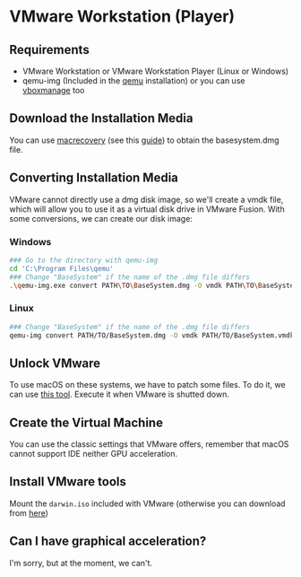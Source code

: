 # VMware Workstation (Player)

## Requirements

* VMware Workstation or VMware Workstation Player (Linux or Windows)
* qemu-img (Included in the [qemu](https://qemu.org) installation) or you can use [vboxmanage](./virtualbox.md#converting-installation-media) too

## Download the Installation Media

You can use [macrecovery](https://github.com/acidanthera/OpenCorePkg/tree/master/Utilities/macrecovery) (see this [guide](../installer-guide/winblows-install.md#downloading-macos)) to obtain the basesystem.dmg file.

## Converting Installation Media

VMware cannot directly use a dmg disk image, so we'll create a vmdk file, which will allow you to use it as a virtual disk drive in VMware Fusion.
With some conversions, we can create our disk image:

### Windows

```bash
### Go to the directory with qemu-img
cd 'C:\Program Files\qemu'
### Change "BaseSystem" if the name of the .dmg file differs
.\qemu-img.exe convert PATH\TO\BaseSystem.dmg -O vmdk PATH\TO\BaseSystem.vmdk
```

### Linux

```bash
### Change "BaseSystem" if the name of the .dmg file differs
qemu-img convert PATH/TO/BaseSystem.dmg -O vmdk PATH/TO/BaseSystem.vmdk
```

## Unlock VMware

To use macOS on these systems, we have to patch some files. To do it, we can use [this tool](https://github.com/paolo-projects/auto-unlocker/releases).
Execute it when VMware is shutted down.

## Create the Virtual Machine

You can use the classic settings that VMware offers, remember that macOS cannot support IDE neither GPU acceleration.

<!-- ## Edit the vmx file

For booting macOS, we have to add some strings to the vmx file that contains all the settings of our VM.

### VMX patch for Intel Processors

```bash
hw.model = "iMac20,2"
board-id = "Mac-AF89B6D9451A490B"
```

### VMX patch for AMD Processors

```bash
hw.model = "iMac20,2"
board-id = "Mac-AF89B6D9451A490B"
cpuid.0.eax = "0000:0000:0000:0000:0000:0000:0000:1011"
cpuid.0.ebx = "0111:0101:0110:1110:0110:0101:0100:0111"
cpuid.0.ecx = "0110:1100:0110:0101:0111:0100:0110:1110"
cpuid.0.edx = "0100:1001:0110:0101:0110:1110:0110:1001"
cpuid.1.eax = "0000:0000:0000:0001:0000:0110:0111:0001"
cpuid.1.ebx = "0000:0010:0000:0001:0000:1000:0000:0000"
cpuid.1.ecx = "1000:0010:1001:1000:0010:0010:0000:0011"
cpuid.1.edx = "0000:1111:1010:1011:1111:1011:1111:1111"
featureCompat.enable = "FALSE"
```

After that, you can boot up macOS without any problem! -->

## Install VMware tools

Mount the `darwin.iso` included with VMware (otherwise you can download from [here](https://www.insanelymac.com/forum/files/file/987-vmware-tools-for-os-x-macos-darwiniso-and-darwinpre15iso/))

## Can I have graphical acceleration?

I'm sorry, but at the moment, we can't.
